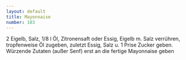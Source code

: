 ```yaml
---
layout: default
title: Mayonnaise
number: 103
---
```


2 Eigelb, Salz, 1/8 l Öl, Zitronensaft oder Essig, Eigelb m. Salz verrühren, tropfenweise Öl zugeben, zuletzt Essig, Salz u. 1 Prise Zucker geben. Würzende Zutaten (außer Senf) erst an die fertige Mayonnaise geben

